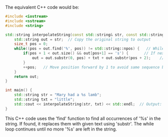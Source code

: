  The equivalent C++ code would be:

```cpp
#include <iostream>
#include <sstream>
#include <string>

std::string interpolateString(const std::string& str, const std::string& txt){
    std::string out = str;  // Copy the original string to output
    size_t pos = 0;
    while((pos = out.find('%', pos)) != std::string::npos) {   // While there are '%' symbols in the string
        if(pos + 1 < out.size() && out[pos+1] == 's') {       // If next symbol is an 's' (for string interpolation)
            out = out.substr(0, pos) + txt + out.substr(pos + 2);    // Replace '%s' with given text
        }
        ++pos;   // Move position forward by 1 to avoid same sequence being replaced again in loop
    }
    return out;
}

int main() {
    std::string str = "Mary had a %s lamb";
    std::string txt = "little";
    std::cout << interpolateString(str, txt) << std::endl;  // Output: Mary had a little lamb
}
```
This C++ code uses the 'find' function to find all occurrences of '%s' in the string. If found, it replaces them with given text using 'substr'. The while loop continues until no more '%s' are left in the string.
